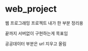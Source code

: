 # web_project
<p>웹 프로그래밍 프로젝트 내가 한 부분 정리용</p>
<p>끝까지 서버없이 구현하는게 목표임 </p>
<p>공공데이터 부분은 url 지우고 올림 </p>
